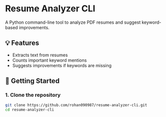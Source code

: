 # Resume Analyzer CLI

A Python command-line tool to analyze PDF resumes and suggest keyword-based improvements.

## 💡 Features
- Extracts text from resumes
- Counts important keyword mentions
- Suggests improvements if keywords are missing

## 🚀 Getting Started

### 1. Clone the repository
```bash
git clone https://github.com/rohan090987/resume-analyzer-cli.git
cd resume-analyzer-cli
